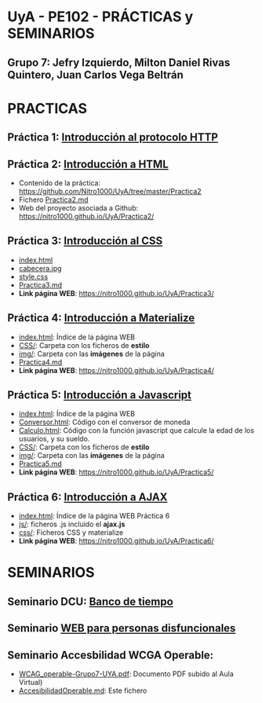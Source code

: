 # UyA - PE102 - PRÁCTICAS y SEMINARIOS
## Grupo 7: Jefry Izquierdo, Milton Daniel Rivas Quintero, Juan Carlos Vega Beltrán

# PRACTICAS
## Práctica 1: [Introducción al protocolo HTTP](https://github.com/Nitro1000/UyA/blob/master/Practica_1/Practica1.md)

## Práctica 2: [Introducción a HTML](https://nitro1000.github.io/UyA/Practica2/) 
  - Contenido de la práctica: https://github.com/Nitro1000/UyA/tree/master/Practica2
  - Fichero [Practica2.md](https://github.com/Nitro1000/UyA/blob/master/Practica2/Practica2.md)
  - Web del proyecto asociada a Github: https://nitro1000.github.io/UyA/Practica2/
  
## Práctica 3: [Introducción al CSS](https://nitro1000.github.io/UyA/Practica3/)
  - [index.html](https://github.com/Nitro1000/UyA/blob/master/Practica3/index.html)
  - [cabecera.jpg](https://github.com/Nitro1000/UyA/blob/master/Practica3/cabecera.jpg)
  - [style.css](https://github.com/Nitro1000/UyA/blob/master/Practica3/style.css)
  - [Practica3.md](https://github.com/Nitro1000/UyA/blob/master/Practica3/Practica3.md) 
  - **Link página WEB**: https://nitro1000.github.io/UyA/Practica3/
  
## Práctica 4: [Introducción a Materialize](https://nitro1000.github.io/UyA/Practica4/)
  - [index.html](https://github.com/Nitro1000/UyA/blob/master/Practica4/index.html): Índice de la página WEB
  - [CSS/](https://github.com/Nitro1000/UyA/tree/master/Practica4/CSS): Carpeta con los ficheros de **estilo**
  - [img/](https://github.com/Nitro1000/UyA/tree/master/Practica4/img): Carpeta con las **imágenes** de la página
  - [Practica4.md](https://github.com/Nitro1000/UyA/blob/master/Practica4/practica4.md)
  - **Link página WEB**: https://nitro1000.github.io/UyA/Practica4/
  
## Práctica 5: [Introducción a Javascript](https://github.com/Nitro1000/UyA/blob/master/Practica5/Practica5.md)
  - [index.html](https://github.com/Nitro1000/UyA/blob/master/Practica5/index.html): Índice de la página WEB
  - [Conversor.html](https://github.com/Nitro1000/UyA/blob/master/Practica5/Conversor.html): Código con el conversor de moneda 
  - [Calculo.html](https://github.com/Nitro1000/UyA/blob/master/Practica5/Calculo.html): Código con la función javascript que calcule la edad de los usuarios, y su sueldo.
  - [CSS/](https://github.com/Nitro1000/UyA/tree/master/Practica5/CSS): Carpeta con los ficheros de **estilo**
  - [img/](https://github.com/Nitro1000/UyA/tree/master/Practica5/img): Carpeta con las **imágenes** de la página
  - [Practica5.md](https://github.com/Nitro1000/UyA/blob/master/Practica5/Practica5.md)
  - **Link página WEB**: https://nitro1000.github.io/UyA/Practica5/
  
  
## Práctica 6: [Introducción a AJAX](https://nitro1000.github.io/UyA/Practica6/)

  - [index.html](https://github.com/Nitro1000/UyA/blob/master/Practica6/index.html): Índice de la página WEB Práctica 6
  - [js/](https://github.com/Nitro1000/UyA/tree/gh-pages/Practica6/js): ficheros .js incluido el **ajax.js**
  - [css/](https://github.com/Nitro1000/UyA/tree/gh-pages/Practica6/css): Ficheros CSS y materialize
  - **Link página WEB**: https://nitro1000.github.io/UyA/Practica6/





# SEMINARIOS
## Seminario DCU: [Banco de tiempo](https://github.com/Nitro1000/UyA/blob/master/SeminarioDCU/SeminarioDCU.md)
## Seminario [WEB para personas disfuncionales](https://github.com/Nitro1000/UyA/blob/master/Seminario%20WEB%20disfuncionalidad/disfuncionalidad.md)

## Seminario Accesbilidad WCGA Operable:  
  - [WCAG_operable-Grupo7-UYA.pdf](https://github.com/Nitro1000/UyA/blob/master/Seminario%20WGCA%20operable/WCAG_operable-Grupo%20_7.pdf): Documento PDF subido al Aula Virtual)
  - [AccesibilidadOperable.md](https://github.com/Nitro1000/UyA/edit/master/Seminario%20WGCA%20operable/SeminarioWCGA-Operable.md): Este fichero

